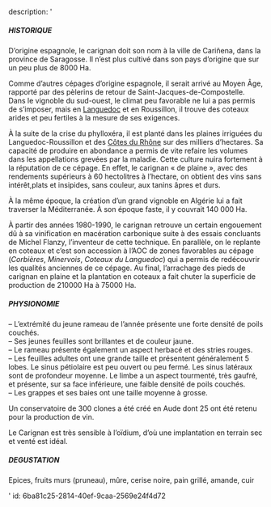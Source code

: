 description: '<h5>HISTORIQUE</h5><p>D’origine espagnole, le carignan doit son nom à la ville de Cariñena, dans la province de Saragosse. Il n’est plus cultivé dans son pays d’origine que sur un peu plus de 8000 Ha.</p><p>Comme d’autres cépages d’origine espagnole, il serait arrivé au Moyen Âge, rapporté par des pèlerins de retour de Saint-Jacques-de-Compostelle. Dans le vignoble du sud-ouest, le climat peu favorable ne lui a pas permis de s’imposer, mais en <a href="https://www.levipe.be/region/languedoc/">Languedoc</a> et en Roussillon, il trouve des coteaux arides et peu fertiles à la mesure de ses exigences.</p><p>À la suite de la crise du phylloxéra, il est planté dans les plaines irriguées du Languedoc-Roussillon et des <a href="https://www.levipe.be/region/cotes-du-rhone/">Côtes du Rhône</a> sur des milliers d’hectares. Sa capacité de produire en abondance a permis de vite refaire les volumes dans les appellations grevées par la maladie. Cette culture nuira fortement à la réputation de ce cépage. En effet, le carignan « de plaine », avec des rendements supérieurs à 60 hectolitres à l’hectare, on obtient des vins sans intérêt,plats et insipides, sans couleur, aux tanins âpres et durs.</p><p>À la même époque, la création d’un grand vignoble en Algérie lui a fait traverser la Méditerranée. À son époque faste, il y couvrait 140 000 Ha.</p><p>À partir des années 1980-1990, le carignan retrouve un certain engouement dû à sa vinification en macération carbonique suite à des essais concluants de Michel Flanzy, l’inventeur de cette technique. En parallèle, on le replante en coteaux et c’est son accession à l’AOC de zones favorables au cépage (<em>Corbières</em>, <em>Minervois</em>, <em>Coteaux du Languedoc</em>) qui a permis de redécouvrir les qualités anciennes de ce cépage. Au final, l’arrachage des pieds de carignan en plaine et la plantation en coteaux a fait chuter la superficie de production de 210000 Ha à 75000 Ha.</p><h5>PHYSIONOMIE</h5><p>– L’extrémité du jeune rameau de l’année présente une forte densité de poils couchés.<br>– Ses jeunes feuilles sont brillantes et de couleur jaune.<br>– Le rameau présente également un aspect herbacé et des stries rouges.<br>– Les feuilles adultes ont une grande taille et présentent généralement 5 lobes. Le sinus pétiolaire est peu ouvert ou peu fermé. Les sinus latéraux sont de profondeur moyenne. Le limbe a un aspect tourmenté, très gaufré, et présente, sur sa face inférieure, une faible densité de poils couchés.<br>– Les grappes et ses baies ont une taille moyenne à grosse.</p><p>Un conservatoire de 300 clones a été créé en Aude dont 25 ont été retenu pour la production de vin.</p><p>Le Carignan est très sensible à l’oïdium, d’où une implantation en terrain sec et venté est idéal.</p><h5>DEGUSTATION</h5><p>Epices, fruits murs (pruneau), mûre, cerise noire, pain grillé, amande, cuir</p>'
id: 6ba81c25-2814-40ef-9caa-2569e24f4d72
